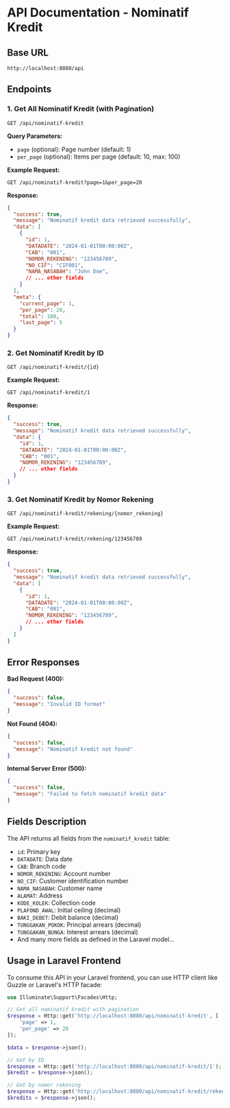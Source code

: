 # API Documentation - Nominatif Kredit

## Base URL
```
http://localhost:8080/api
```

## Endpoints

### 1. Get All Nominatif Kredit (with Pagination)
```
GET /api/nominatif-kredit
```

**Query Parameters:**
- `page` (optional): Page number (default: 1)
- `per_page` (optional): Items per page (default: 10, max: 100)

**Example Request:**
```
GET /api/nominatif-kredit?page=1&per_page=20
```

**Response:**
```json
{
  "success": true,
  "message": "Nominatif kredit data retrieved successfully",
  "data": [
    {
      "id": 1,
      "DATADATE": "2024-01-01T00:00:00Z",
      "CAB": "001",
      "NOMOR_REKENING": "123456789",
      "NO_CIF": "CIF001",
      "NAMA_NASABAH": "John Doe",
      // ... other fields
    }
  ],
  "meta": {
    "current_page": 1,
    "per_page": 20,
    "total": 100,
    "last_page": 5
  }
}
```

### 2. Get Nominatif Kredit by ID
```
GET /api/nominatif-kredit/{id}
```

**Example Request:**
```
GET /api/nominatif-kredit/1
```

**Response:**
```json
{
  "success": true,
  "message": "Nominatif kredit data retrieved successfully",
  "data": {
    "id": 1,
    "DATADATE": "2024-01-01T00:00:00Z",
    "CAB": "001",
    "NOMOR_REKENING": "123456789",
    // ... other fields
  }
}
```

### 3. Get Nominatif Kredit by Nomor Rekening
```
GET /api/nominatif-kredit/rekening/{nomor_rekening}
```

**Example Request:**
```
GET /api/nominatif-kredit/rekening/123456789
```

**Response:**
```json
{
  "success": true,
  "message": "Nominatif kredit data retrieved successfully",
  "data": [
    {
      "id": 1,
      "DATADATE": "2024-01-01T00:00:00Z",
      "CAB": "001",
      "NOMOR_REKENING": "123456789",
      // ... other fields
    }
  ]
}
```

## Error Responses

**Bad Request (400):**
```json
{
  "success": false,
  "message": "Invalid ID format"
}
```

**Not Found (404):**
```json
{
  "success": false,
  "message": "Nominatif kredit not found"
}
```

**Internal Server Error (500):**
```json
{
  "success": false,
  "message": "Failed to fetch nominatif kredit data"
}
```

## Fields Description

The API returns all fields from the `nominatif_kredit` table:

- `id`: Primary key
- `DATADATE`: Data date
- `CAB`: Branch code  
- `NOMOR_REKENING`: Account number
- `NO_CIF`: Customer identification number
- `NAMA_NASABAH`: Customer name
- `ALAMAT`: Address
- `KODE_KOLEK`: Collection code
- `PLAFOND_AWAL`: Initial ceiling (decimal)
- `BAKI_DEBET`: Debit balance (decimal)
- `TUNGGAKAN_POKOK`: Principal arrears (decimal)
- `TUNGGAKAN_BUNGA`: Interest arrears (decimal)
- And many more fields as defined in the Laravel model...

## Usage in Laravel Frontend

To consume this API in your Laravel frontend, you can use HTTP client like Guzzle or Laravel's HTTP facade:

```php
use Illuminate\Support\Facades\Http;

// Get all nominatif kredit with pagination
$response = Http::get('http://localhost:8080/api/nominatif-kredit', [
    'page' => 1,
    'per_page' => 20
]);

$data = $response->json();

// Get by ID
$response = Http::get('http://localhost:8080/api/nominatif-kredit/1');
$kredit = $response->json();

// Get by nomor rekening
$response = Http::get('http://localhost:8080/api/nominatif-kredit/rekening/123456789');
$kredits = $response->json();
```
